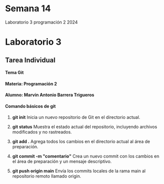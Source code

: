 # Semana 14
Laboratorio 3 programación 2 2024

# Laboratorio 3

## Tarea Individual 

#### Tema Git
#### Materia: Programación 2

#### Alumno: Marvin Antonio Barrera Trigueros

#### Comando básicos de git

1. **git init**
Inicia un nuevo repositorio de Git en el directorio actual.

2. **git status**
Muestra el estado actual del repositorio, incluyendo archivos modificados y no rastreados.

3. **git add .**
Agrega todos los cambios en el directorio actual al área de preparación.

4. **git commit -m "comentario"**
Crea un nuevo commit con los cambios en el área de preparación y un mensaje descriptivo.

5. **git push origin main**
Envía los commits locales de la rama main al repositorio remoto llamado origin.

